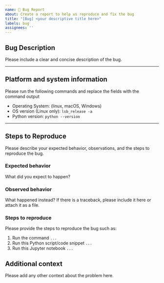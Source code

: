 ```yaml
---
name: 🐛 Bug Report
about: Create a report to help us reproduce and fix the bug
title: "[Bug] <your descriptive title here>"
labels: bug
assignees: ''
---
```


## Bug Description

Please include a clear and concise description of the bug.

---

<!-- ## Checklist before submitting

I have

- [ ] Checked the open issues -->

## Platform and system information

Please run the following commands and replace the fields with the command output

* Operating System: (linux, macOS, Windows)
* OS version (Linux only): `lsb_release -a`
* Python version: `python --version`

---

## Steps to Reproduce

Please describe your expected behavior, observations, and the steps to reproduce the bug.

### Expected behavior

What did you expect to happen?

### Observed behavior

What happened instead?
If there is a traceback, please include it here or attach it as a file.

### Steps to reproduce

Please provide the steps to reproduce the bug such as:
1. Run the command `...`
2. Run this Python script/code snippet `...`
3. Run this Jupyter notebook `...`


## Additional context

Please add any other context about the problem here.
